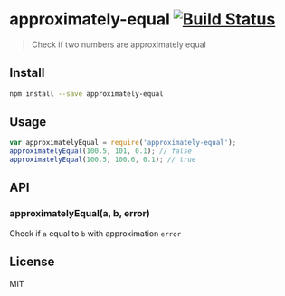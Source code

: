 # approximately-equal [![Build Status][travis-image]][travis-url]

> Check if two numbers are approximately equal

## Install

```sh
npm install --save approximately-equal
```

## Usage

```js
var approximatelyEqual = require('approximately-equal');
approximatelyEqual(100.5, 101, 0.1); // false
approximatelyEqual(100.5, 100.6, 0.1); // true
```

## API

### approximatelyEqual(a, b, error)

Check if `a` equal to `b` with approximation `error`

## License

MIT

[travis-url]: https://travis-ci.org/andrepolischuk/approximately-equal
[travis-image]: https://travis-ci.org/andrepolischuk/approximately-equal.svg?branch=master
